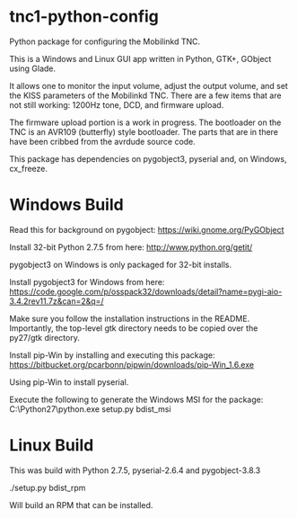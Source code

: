 tnc1-python-config
==================

Python package for configuring the Mobilinkd TNC.

This is a Windows and Linux GUI app written in Python, GTK+, GObject using
Glade.

It allows one to monitor the input volume, adjust the output volume, and set
the KISS parameters of the Mobilinkd TNC.  There are a few items that are not
still working: 1200Hz tone, DCD, and firmware upload.

The firmware upload portion is a work in progress.  The bootloader on the TNC
is an AVR109 (butterfly) style bootloader.  The parts that are in there have
been cribbed from the avrdude source code.

This package has dependencies on pygobject3, pyserial and, on Windows,
cx_freeze.

Windows Build
=============

Read this for background on pygobject: https://wiki.gnome.org/PyGObject

Install 32-bit Python 2.7.5 from here: http://www.python.org/getit/

pygobject3 on Windows is only packaged for 32-bit installs.

Install pygobject3 for Windows from here:
https://code.google.com/p/osspack32/downloads/detail?name=pygi-aio-3.4.2rev11.7z&can=2&q=/

Make sure you follow the installation instructions in the README.
Importantly, the top-level gtk directory needs to be copied over the py27/gtk
directory.

Install pip-Win by installing and executing this package:
https://bitbucket.org/pcarbonn/pipwin/downloads/pip-Win_1.6.exe

Using pip-Win to install pyserial.

Execute the following to generate the Windows MSI for the package:
C:\Python27\python.exe setup.py bdist_msi

Linux Build
===========

This was build with Python 2.7.5, pyserial-2.6.4 and pygobject-3.8.3

./setup.py bdist_rpm

Will build an RPM that can be installed.


